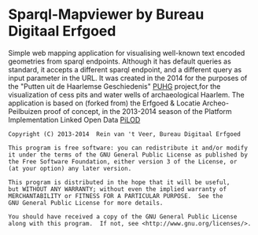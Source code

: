 Sparql-Mapviewer by Bureau Digitaal Erfgoed
=====================
Simple web mapping application for visualising well-known text encoded geometries from sparql endpoints. Although it has default queries as standard, it accepts a different sparql endpoint, and a different query as input parameter in the URL. It was created in the 2014 for the purposes of the "Putten uit de Haarlemse Geschiedenis" [PUHG](http://bureaudigitaalerfgoed.nl/puhg) project,for the visualization of cess pits and water wells of archaeological Haarlem. The application is based on (forked from) the Erfgoed & Locatie Archeo-Peilbuizen proof of concept, in the 2013-2014 season of the Platform Implementation Linked Open Data [PiLOD](http://www.pilod.nl)
    
    Copyright (C) 2013-2014  Rein van 't Veer, Bureau Digitaal Erfgoed

    This program is free software: you can redistribute it and/or modify
    it under the terms of the GNU General Public License as published by
    the Free Software Foundation, either version 3 of the License, or
    (at your option) any later version.

    This program is distributed in the hope that it will be useful,
    but WITHOUT ANY WARRANTY; without even the implied warranty of
    MERCHANTABILITY or FITNESS FOR A PARTICULAR PURPOSE.  See the
    GNU General Public License for more details.

    You should have received a copy of the GNU General Public License
    along with this program.  If not, see <http://www.gnu.org/licenses/>.
